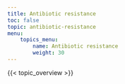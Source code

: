 ```yaml
---
title: Antibiotic resistance
toc: false
topic: antibiotic-resistance
menu:
    topics_menu:
        name: Antibiotic resistance
        weight: 30
---
```


{{< topic_overview >}}
